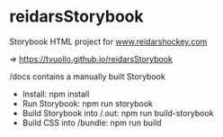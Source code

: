 # reidarsStorybook
Storybook HTML project for www.reidarshockey.com

=> https://tvuollo.github.io/reidarsStorybook

/docs contains a manually built Storybook

- Install: npm install
- Run Storybook: npm run storybook
- Build Storybook into /.out: npm run build-storybook
- Build CSS into /bundle: npm run build